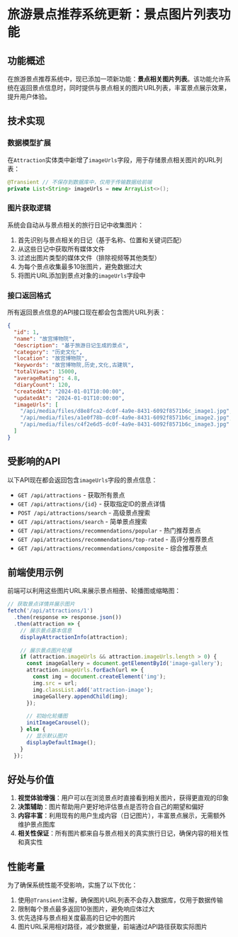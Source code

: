 # 旅游景点推荐系统更新：景点图片列表功能

## 功能概述

在旅游景点推荐系统中，现已添加一项新功能：**景点相关图片列表**。该功能允许系统在返回景点信息时，同时提供与景点相关的图片URL列表，丰富景点展示效果，提升用户体验。

## 技术实现

### 数据模型扩展

在`Attraction`实体类中新增了`imageUrls`字段，用于存储景点相关图片的URL列表：

```java
@Transient // 不保存到数据库中，仅用于传输数据给前端
private List<String> imageUrls = new ArrayList<>();
```

### 图片获取逻辑

系统会自动从与景点相关的旅行日记中收集图片：

1. 首先识别与景点相关的日记（基于名称、位置和关键词匹配）
2. 从这些日记中获取所有媒体文件
3. 过滤出图片类型的媒体文件（排除视频等其他类型）
4. 为每个景点收集最多10张图片，避免数据过大
5. 将图片URL添加到景点对象的`imageUrls`字段中

### 接口返回格式

所有返回景点信息的API接口现在都会包含图片URL列表：

```json
{
  "id": 1,
  "name": "故宫博物院",
  "description": "基于旅游日记生成的景点",
  "category": "历史文化",
  "location": "故宫博物院",
  "keywords": "故宫博物院,历史,文化,古建筑",
  "totalViews": 15000,
  "averageRating": 4.8,
  "diaryCount": 120,
  "createdAt": "2024-01-01T10:00:00",
  "updatedAt": "2024-01-01T10:00:00",
  "imageUrls": [
    "/api/media/files/d8e8fca2-dc0f-4a9e-8431-6092f8571b6c_image1.jpg",
    "/api/media/files/a1e0f78b-dc0f-4a9e-8431-6092f8571b6c_image2.jpg",
    "/api/media/files/c4f2e6d5-dc0f-4a9e-8431-6092f8571b6c_image3.jpg"
  ]
}
```

## 受影响的API

以下API现在都会返回包含`imageUrls`字段的景点信息：

- `GET /api/attractions` - 获取所有景点
- `GET /api/attractions/{id}` - 获取指定ID的景点详情
- `POST /api/attractions/search` - 高级景点搜索
- `GET /api/attractions/search` - 简单景点搜索
- `GET /api/attractions/recommendations/popular` - 热门推荐景点
- `GET /api/attractions/recommendations/top-rated` - 高评分推荐景点
- `GET /api/attractions/recommendations/composite` - 综合推荐景点

## 前端使用示例

前端可以利用这些图片URL来展示景点相册、轮播图或缩略图：

```javascript
// 获取景点详情并展示图片
fetch('/api/attractions/1')
  .then(response => response.json())
  .then(attraction => {
    // 展示景点基本信息
    displayAttractionInfo(attraction);
    
    // 展示景点图片轮播
    if (attraction.imageUrls && attraction.imageUrls.length > 0) {
      const imageGallery = document.getElementById('image-gallery');
      attraction.imageUrls.forEach(url => {
        const img = document.createElement('img');
        img.src = url;
        img.classList.add('attraction-image');
        imageGallery.appendChild(img);
      });
      
      // 初始化轮播图
      initImageCarousel();
    } else {
      // 显示默认图片
      displayDefaultImage();
    }
  });
```

## 好处与价值

1. **视觉体验增强**：用户可以在浏览景点时直接看到相关图片，获得更直观的印象
2. **决策辅助**：图片帮助用户更好地评估景点是否符合自己的期望和偏好
3. **内容丰富**：利用现有的用户生成内容（日记图片），丰富景点展示，无需额外维护景点图库
4. **相关性保证**：所有图片都来自与景点相关的真实旅行日记，确保内容的相关性和真实性

## 性能考量

为了确保系统性能不受影响，实施了以下优化：

1. 使用`@Transient`注解，确保图片URL列表不会存入数据库，仅用于数据传输
2. 限制每个景点最多返回10张图片，避免响应体过大
3. 优先选择与景点相关度最高的日记中的图片
4. 图片URL采用相对路径，减少数据量，前端通过API路径获取实际图片 